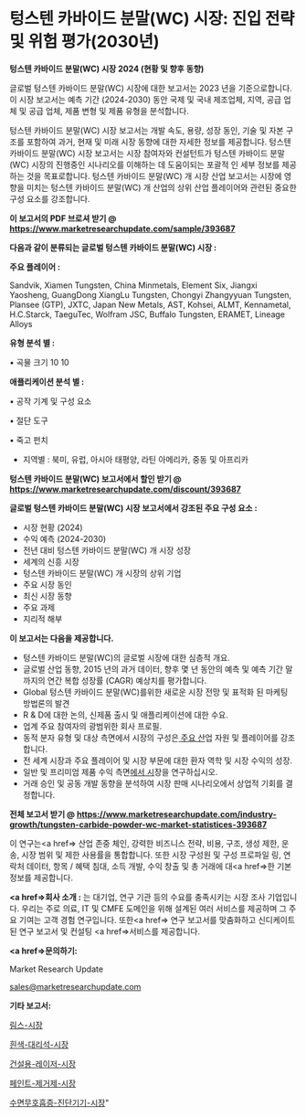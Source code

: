 # 텅스텐 카바이드 분말(WC) 시장: 진입 전략 및 위험 평가(2030년)

<strong>텅스텐 카바이드 분말(WC) 시장 2024 (현황 및 향후 동향)</strong>

글로벌 텅스텐 카바이드 분말(WC) 시장에 대한 보고서는 2023 년을 기준으로합니다.이 시장 보고서는 예측 기간 (2024-2030) 동안 국제 및 국내 제조업체, 지역, 공급 업체 및 공급 업체, 제품 변형 및 제품 유형을 분석합니다.

텅스텐 카바이드 분말(WC) 시장 보고서는 개발 속도, 용량, 성장 동인, 기술 및 자본 구조를 포함하여 과거, 현재 및 미래 시장 동향에 대한 자세한 정보를 제공합니다. 텅스텐 카바이드 분말(WC) 시장 보고서는 시장 참여자와 컨설턴트가 텅스텐 카바이드 분말(WC) 시장의 진행중인 시나리오를 이해하는 데 도움이되는 포괄적 인 세부 정보를 제공하는 것을 목표로합니다. 텅스텐 카바이드 분말(WC) 개 시장 산업 보고서는 시장에 영향을 미치는 텅스텐 카바이드 분말(WC) 개 산업의 상위 산업 플레이어와 관련된 중요한 구성 요소를 강조합니다.



<strong>이 보고서의 PDF 브로셔 받기 @ <a href=https://www.marketresearchupdate.com/sample/393687>https://www.marketresearchupdate.com/sample/393687</a></strong>



<strong>다음과 같이 분류되는 글로벌 텅스텐 카바이드 분말(WC) 시장 :</strong>



<strong>주요 플레이어 :</strong>

Sandvik, Xiamen Tungsten, China Minmetals, Element Six, Jiangxi Yaosheng, GuangDong XiangLu Tungsten, Chongyi Zhangyyuan Tungsten, Plansee (GTP), JXTC, Japan New Metals, AST, Kohsei, ALMT, Kennametal, H.C.Starck, TaeguTec, Wolfram JSC, Buffalo Tungsten, ERAMET, Lineage Alloys



<strong>유형 분석 별 :</strong>

• 곡물 크기 10 10



<strong>애플리케이션 분석 별 :</strong>

• 공작 기계 및 구성 요소

• 절단 도구

• 죽고 펀치

<ul>
  <li>지역별 : 북미, 유럽, 아시아 태평양, 라틴 아메리카, 중동 및 아프리카</li>
</ul>


<strong>텅스텐 카바이드 분말(WC) 보고서에서 할인 받기 @ <a href=https://www.marketresearchupdate.com/discount/393687>https://www.marketresearchupdate.com/discount/393687</a></strong>



<strong>글로벌 텅스텐 카바이드 분말(WC) 시장 보고서에서 강조된 주요 구성 요소 :</strong>
<ul>
  <li>시장 현황 (2024)</li>
  <li>수익 예측 (2024-2030)</li>
  <li>전년 대비 텅스텐 카바이드 분말(WC) 개 시장 성장</li>
  <li>세계의 신흥 시장</li>
  <li>텅스텐 카바이드 분말(WC) 개 시장의 상위 기업</li>
  <li>주요 시장 동인</li>
  <li>최신 시장 동향</li>
  <li>주요 과제</li>
  <li>지리적 해부</li>
</ul>


<strong>이 보고서는 다음을 제공합니다.</strong>
<ul>
  <li>텅스텐 카바이드 분말(WC)의 글로벌 시장에 대한 심층적 개요.</li>
  <li>글로벌 산업 동향, 2015 년의 과거 데이터, 향후 몇 년 동안의 예측 및 예측 기간 말까지의 연간 복합 성장률 (CAGR) 예상치를 평가합니다.</li>
  <li>Global 텅스텐 카바이드 분말(WC)를위한 새로운 시장 전망 및 표적화 된 마케팅 방법론의 발견</li>
  <li>R &amp; D에 대한 논의, 신제품 출시 및 애플리케이션에 대한 수요.</li>
  <li>업계 주요 참여자의 광범위한 회사 프로필.</li>
  <li>동적 분자 유형 및 대상 측면에서 시장의 구성은<a href=> 주요 산</a>업 자원 및 플레이어를 강조합니다.</li>
  <li>전 세계 시장과 주요 플레이어 및 시장 부문에 대한 환자 역학 및 시장 수익의 성장.</li>
  <li>일반 및 프리미엄 제품 수익 측면<a href=>에서 시</a>장을 연구하십시오.</li>
  <li>거래 승인 및 공동 개발 동향을 분석하여 시장 판매 시나리오에서 상업적 기회를 결정합니다.</li>
</ul>



<strong>전체 보고서 받기 @ <a href=https://www.marketresearchupdate.com/industry-growth/tungsten-carbide-powder-wc-market-statistices-393687>https://www.marketresearchupdate.com/industry-growth/tungsten-carbide-powder-wc-market-statistices-393687</a></strong>

이 연구는<a href=> 산업 존중</a> 체인, 강력한 비즈니스 전략, 비용, 구조, 생성 제한, 운송, 시장 범위 및 제한 사용률을 통합합니다. 또한 시장 구성원 및 구성 프로파일 링, 연락처 데이터, 항목 / 혜택 침대, 소득 개발, 수익 창출 및 총 거래에 대<a href=>한 기본 </a>정보를 제공합니다.



<strong><a href=>회사 소</a>개 :</strong>
는 대기업, 연구 기관 등의 수요를 충족시키는 시장 조사 기업입니다. 우리는 주로 의료, IT 및 CMFE 도메인을 위해 설계된 여러 서비스를 제공하며 그 주요 기여는 고객 경험 연구입니다. 또한<a href=> 연구 보</a>고서를 맞춤화하고 신디케이트 된 연구 보고서 및 컨설팅 <a href=>서비스</a>를 제공합니다.



<strong><a href=>문의하기:</a></strong>

Market Research Update

sales@marketresearchupdate.com



<strong>기타 보고서:</strong>

<a href=https://www.linkedin.com/pulse/림스-시장-규모-및-성장-2023-trend-tracking-tips-360-analysis/>림스-시장</a>

<a href=https://www.linkedin.com/pulse/흰색-대리석-시장-경쟁-분석-및-성장-잠재력-2029-isdailynews-wcuzf/>흰색-대리석-시장</a>

<a href=https://www.linkedin.com/pulse/건설용-레이저-시장-진입-전략-및-위험-평가2029년-analytics-avenue-adventures-24-ana-5a4lf/>건설용-레이저-시장</a>

<a href=https://www.linkedin.com/pulse/페인트-제거제-시장-세분화-연구-및-목표-고객2030년-consumer-connection-chronicles-24--kbmmf/>페인트-제거제-시장</a>

<a href=https://www.linkedin.com/pulse/수면무호흡증-진단기기-시장-동향-및-성장-전망-consumer-connection-chronicles-24--tptof/>수면무호흡증-진단기기-시장</a>"
